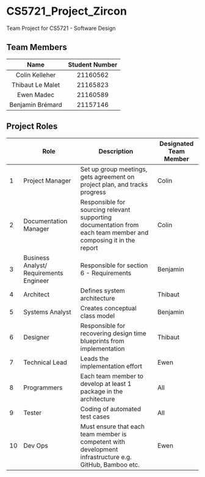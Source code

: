 # CS5721_Project_Zircon
Team Project for CS5721 - Software Design


## Team Members
|       Name       | Student Number |
|:----------------:|:--------------:|
| Colin Kelleher   | 21160562       |
| Thibaut Le Malet | 21165823       |
| Ewen Madec       | 21160589       |
| Benjamin Brémard | 21157146       |


## Project Roles
|    | Role                                    | Description                                                                                                      | Designated Team Member |
|----|-----------------------------------------|------------------------------------------------------------------------------------------------------------------|------------------------|
| 1  | Project Manager                         | Set up group meetings, gets agreement on project plan, and tracks progress                                       | Colin                  |
| 2  | Documentation Manager                   | Responsible for sourcing relevant supporting documentation from each team member and  composing it in the report | Colin                  |
| 3  | Business Analyst/ Requirements Engineer | Responsible for section 6 - Requirements                                                                         | Benjamin               |
| 4  | Architect                               | Defines system architecture                                                                                      | Thibaut                |
| 5  | Systems Analyst                         | Creates conceptual class model                                                                                   | Benjamin               |
| 6  | Designer                                | Responsible for recovering design time blueprints from implementation                                            | Thibaut                |
| 7  | Technical Lead                          | Leads the implementation effort                                                                                  | Ewen                   |
| 8  | Programmers                             | Each team member to develop at least 1 package  in the architecture                                              | All                    |
| 9  | Tester                                  | Coding of automated test cases                                                                                   | All                    |
| 10 | Dev Ops                                 | Must ensure that each team member is competent with development infrastructure e.g. GitHub, Bamboo etc.          | Ewen                   |
